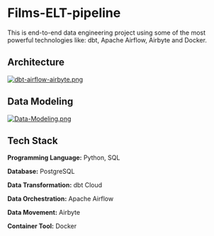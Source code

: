 
# Films-ELT-pipeline

This is end-to-end data engineering project using some of the most powerful technologies like: dbt, Apache Airflow, Airbyte and Docker.
## Architecture

[![dbt-airflow-airbyte.png](https://i.postimg.cc/JhKBmVgp/dbt-airflow-airbyte.png)](https://postimg.cc/p9hdY7Pj)


## Data Modeling

[![Data-Modeling.png](https://i.postimg.cc/1R04ZZqw/Data-Modeling.png)](https://postimg.cc/K4zmnwQ8)
## Tech Stack

**Programming Language:** Python, SQL

**Database:** PostgreSQL

**Data Transformation:** dbt Cloud

**Data Orchestration:** Apache Airflow

**Data Movement:** Airbyte

**Container Tool:** Docker
